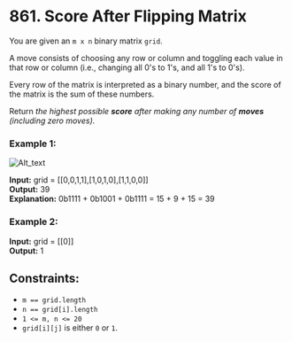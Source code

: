 # 861. Score After Flipping Matrix

You are given an `m x n` binary matrix `grid`.  

A move consists of choosing any row or column and toggling each value in that row or column (i.e., changing all 0's to 1's, and all 1's to 0's).

Every row of the matrix is interpreted as a binary number, and the score of the matrix is the sum of these numbers.

Return *the highest possible **score** after making any number of **moves** (including zero moves).*

### Example 1:
![Alt_text](https://assets.leetcode.com/uploads/2021/07/23/lc-toogle1.jpg)

**Input:** grid = [[0,0,1,1],[1,0,1,0],[1,1,0,0]]  
**Output:** 39  
**Explanation:** 0b1111 + 0b1001 + 0b1111 = 15 + 9 + 15 = 39  

### Example 2:
**Input:** grid = [[0]]   
**Output:** 1  
 
## Constraints:
- `m == grid.length`
- `n == grid[i].length`
- `1 <= m, n <= 20`
- `grid[i][j]` is either `0` or `1`.